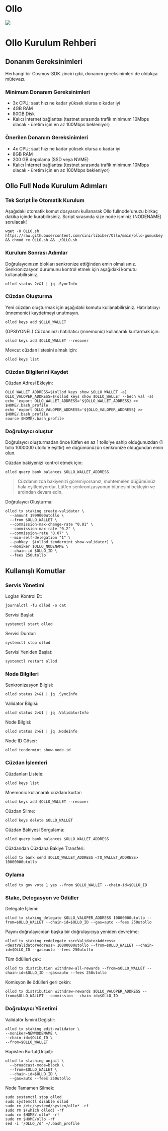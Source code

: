 # Ollo


&#x20;                                     

![](https://i.hizliresim.com/98sn6te.png)

# Ollo Kurulum Rehberi
## Donanım Gereksinimleri
Herhangi bir Cosmos-SDK zinciri gibi, donanım gereksinimleri de oldukça mütevazı.

### Minimum Donanım Gereksinimleri
 - 3x CPU; saat hızı ne kadar yüksek olursa o kadar iyi
 - 4GB RAM
 - 80GB Disk
 - Kalıcı İnternet bağlantısı (testnet sırasında trafik minimum 10Mbps olacak - üretim için en az 100Mbps bekleniyor)

### Önerilen Donanım Gereksinimleri
 - 4x CPU; saat hızı ne kadar yüksek olursa o kadar iyi
 - 8GB RAM
 - 200 GB depolama (SSD veya NVME)
 - Kalıcı İnternet bağlantısı (testnet sırasında trafik minimum 10Mbps olacak - üretim için en az 100Mbps bekleniyor)

## Ollo Full Node Kurulum Adımları
### Tek Script İle Otomatik Kurulum
Aşağıdaki otomatik komut dosyasını kullanarak Ollo fullnode'unuzu birkaç dakika içinde kurabilirsiniz.
Script sırasında size node isminiz (NODENAME) sorulacak!


```
wget -O OLLO.sh https://raw.githubusercontent.com/sinirlibiber/Ollo/main/ollo-gumusbey && chmod +x OLLO.sh && ./OLLO.sh
```

### Kurulum Sonrası Adımlar

Doğrulayıcınızın blokları senkronize ettiğinden emin olmalısınız.
Senkronizasyon durumunu kontrol etmek için aşağıdaki komutu kullanabilirsiniz.
```
ollod status 2>&1 | jq .SyncInfo
```

### Cüzdan Oluşturma
Yeni cüzdan oluşturmak için aşağıdaki komutu kullanabilirsiniz. Hatırlatıcıyı (mnemonic) kaydetmeyi unutmayın.
```
ollod keys add $OLLO_WALLET
```

(OPSIYONEL) Cüzdanınızı hatırlatıcı (mnemonic) kullanarak kurtarmak için:
```
ollod keys add $OLLO_WALLET --recover
```

Mevcut cüzdan listesini almak için:
```
ollod keys list
```

### Cüzdan Bilgilerini Kaydet
Cüzdan Adresi Ekleyin:
```
OLLO_WALLET_ADDRESS=$(ollod keys show $OLLO_WALLET -a)
OLLO_VALOPER_ADDRESS=$(ollod keys show $OLLO_WALLET --bech val -a)
echo 'export OLLO_WALLET_ADDRESS='${OLLO_WALLET_ADDRESS} >> $HOME/.bash_profile
echo 'export OLLO_VALOPER_ADDRESS='${OLLO_VALOPER_ADDRESS} >> $HOME/.bash_profile
source $HOME/.bash_profile
```


### Doğrulayıcı oluştur
Doğrulayıcı oluşturmadan önce lütfen en az 1 tollo'ye sahip olduğunuzdan (1 tollo 1000000 utollo'e eşittir) ve düğümünüzün senkronize olduğundan emin olun.

Cüzdan bakiyenizi kontrol etmek için:
```
ollod query bank balances $OLLO_WALLET_ADDRESS
```
> Cüzdanınızda bakiyenizi göremiyorsanız, muhtemelen düğümünüz hala eşitleniyordur. Lütfen senkronizasyonun bitmesini bekleyin ve ardından devam edin.

Doğrulayıcı Oluşturma:
```
ollod tx staking create-validator \
  --amount 1999000utollo \
  --from $OLLO_WALLET \
  --commission-max-change-rate "0.01" \
  --commission-max-rate "0.2" \
  --commission-rate "0.07" \
  --min-self-delegation "1" \
  --pubkey  $(ollod tendermint show-validator) \
  --moniker $OLLO_NODENAME \
  --chain-id $OLLO_ID \
  --fees 250utollo
```



## Kullanışlı Komutlar
### Servis Yönetimi
Logları Kontrol Et:
```
journalctl -fu ollod -o cat
```

Servisi Başlat:
```
systemctl start ollod
```

Servisi Durdur:
```
systemctl stop ollod
```

Servisi Yeniden Başlat:
```
systemctl restart ollod
```

### Node Bilgileri
Senkronizasyon Bilgisi:
```
ollod status 2>&1 | jq .SyncInfo
```

Validator Bilgisi:
```
ollod status 2>&1 | jq .ValidatorInfo
```

Node Bilgisi:
```
ollod status 2>&1 | jq .NodeInfo
```

Node ID Göser:
```
ollod tendermint show-node-id
```

### Cüzdan İşlemleri
Cüzdanları Listele:
```
ollod keys list
```

Mnemonic kullanarak cüzdanı kurtar:
```
ollod keys add $OLLO_WALLET --recover
```

Cüzdan Silme:
```
ollod keys delete $OLLO_WALLET
```

Cüzdan Bakiyesi Sorgulama:
```
ollod query bank balances $OLLO_WALLET_ADDRESS
```

Cüzdandan Cüzdana Bakiye Transferi:
```
ollod tx bank send $OLLO_WALLET_ADDRESS <TO_WALLET_ADDRESS> 10000000utollo
```

### Oylama
```
ollod tx gov vote 1 yes --from $OLLO_WALLET --chain-id=$OLLO_ID
```

### Stake, Delegasyon ve Ödüller
Delegate İşlemi:
```
ollod tx staking delegate $OLLO_VALOPER_ADDRESS 10000000utollo --from=$OLLO_WALLET --chain-id=$OLLO_ID --gas=auto --fees 250utollo
```

Payını doğrulayıcıdan başka bir doğrulayıcıya yeniden devretme:
```
ollod tx staking redelegate <srcValidatorAddress> <destValidatorAddress> 10000000utollo --from=$OLLO_WALLET --chain-id=$OLLO_ID --gas=auto --fees 250utollo
```

Tüm ödülleri çek:
```
ollod tx distribution withdraw-all-rewards --from=$OLLO_WALLET --chain-id=$OLLO_ID --gas=auto --fees 250utollo
```

Komisyon ile ödülleri geri çekin:
```
ollod tx distribution withdraw-rewards $OLLO_VALOPER_ADDRESS --from=$OLLO_WALLET --commission --chain-id=$OLLO_ID
```

### Doğrulayıcı Yönetimi
Validatör İsmini Değiştir:
```
ollod tx staking edit-validator \
--moniker=NEWNODENAME \
--chain-id=$OLLO_ID \
--from=$OLLO_WALLET
```

Hapisten Kurtul(Unjail):
```
ollod tx slashing unjail \
  --broadcast-mode=block \
  --from=$OLLO_WALLET \
  --chain-id=$OLLO_ID \
  --gas=auto --fees 250utollo
```


Node Tamamen Silmek:
```
sudo systemctl stop ollod
sudo systemctl disable ollod
sudo rm /etc/systemd/system/ollo* -rf
sudo rm $(which ollod) -rf
sudo rm $HOME/.ollo* -rf
sudo rm $HOME/ollo -rf
sed -i '/OLLO_/d' ~/.bash_profile
```
